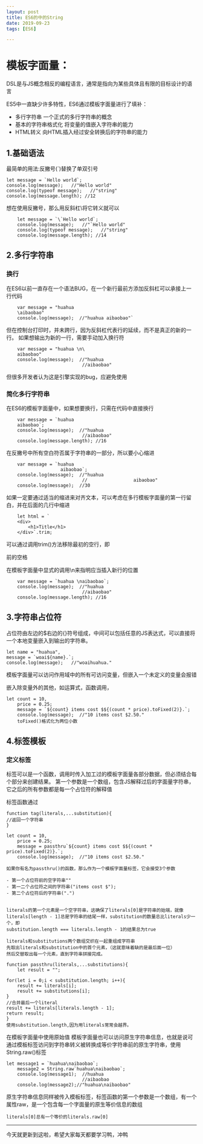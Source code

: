 ```yaml
---
layout: post
title: ES6的中的String
date: 2019-09-23
tags: [ES6]

---
```


# 模板字面量：

DSL是与JS概念相反的编程语言，通常是指向为某些具体且有限的目标设计的语言

ES5中一直缺少许多特性，ES6通过模板字面量进行了填补：

- 多行字符串 一个正式的多行字符串的概念
- 基本的字符串格式化 将变量的值嵌入字符串的能力
- HTML转义 向HTML插入经过安全转换后的字符串的能力

## 1.基础语法

最简单的用法:反撇号(`)替换了单双引号

    let message = `Hello world`;
    console.log(message);   //"Hello world"
    console.log(typeof message);   //"string"
    console.log(message.length); //12

想在使用反撇号，那么用反斜杠\将它转义就可以

        let message = `\`Hello world`;
        console.log(message);   //"`Hello world"
        console.log(typeof message);   //"string"
        console.log(message.length); //14

## 2.多行字符串

### 换行

在ES6以前一直存在一个语法BUG，在一个新行最前方添加反斜杠可以承接上一行代码

        var message = "huahua
        \aibaobao"
        console.log(message);  //"huahua aibaobao"`

但在控制台打印时，并未跨行，因为反斜杠代表行的延续，而不是真正的新的一行。
如果想输出为新的一行，需要手动加入换行符

        var message = "huahua \n\
        aibaobao"
        console.log(message);  //"huahua 
                                //aibaobao"

但很多开发者认为这是引擎实现的bug，应避免使用

### 简化多行字符串

在ES6的模板字面量中，如果想要换行，只需在代码中直接换行

        var message = `huahua 
        aibaobao`;
        console.log(message);  //"huahua 
                                //aibaobao"
        console.log(message.length); //16

在反撇号中所有空白符否属于字符串的一部分，所以要小心缩进

        var message = `huahua 
                        aibaobao`;
        console.log(message);  //"huahua 
                                //                 aibaobao"
        console.log(message);  //30

如果一定要通过适当的缩进来对齐文本，可以考虑在多行模板字面量的第一行留白，并在后面的几行中缩进

        let html = `
        <div>
            <h1>Title</h1>
        </div>`.trim;

可以通过调用trim()方法移除最初的空行，即<div>前的空格

在模板字面量中显式的调用\n来指明应当插入新行的位置

        var message = `huahua \naibaobao`;
        console.log(message);  //"huahua 
                                //aibaobao"
        console.log(message.length); //16

## 3.字符串占位符

占位符由左边的$右边的{}符号组成，中间可以包括任意的JS表达式，可以直接将一个本地变量嵌入到输出的字符串。

    let name = "huahua",
    message = `woai${name}.`;
    console.log(message);   //"woaihuahua."
    
模板字面量可以访问作用域中的所有可访问变量，但嵌入一个未定义的变量会报错

嵌入除变量外的其他，如运算式，函数调用，

    let count = 10,
        price = 0.25;
        message = `${count} items cost $${(count * price).toFixed(2)}.`;
        console.log(message);  //"10 items cost $2.50."
        toFixed()格式化为两位小数


## 4.标签模板

### 定义标签

标签可以是一个函数，调用时传入加工过的模板字面量各部分数据，但必须结合每个部分来创建结果。
第一个参数是一个数组，包含JS解释过后的字面量字符串，它之后的所有参数都是每一个占位符的解释值

标签函数通过

    function tag(literals,...substitution){
    //返回一个字符串
    }

    let count = 10,
        price = 0.25;
        message = passthru`${count} items cost $${(count * price).toFixed(2)}.`;
        console.log(message);  //"10 items cost $2.50."

    如果你有名为passthru()的函数，那么作为一个模板字面量标签，它会接受3个参数

    - 第一个占位符前的空字符串""
    - 第一二个占位符之间的字符串("items cost $");
    - 第二个占位符后的字符串(".")


    literals的第一个元素是一个空字符串，这确保了literals[0]是字符串的始端，就像literals[length - 1]总是字符串的结尾一样，substitution的数量总比literals少一个，即
    substitution.length === literals.length - 1的结果总为true

    literals和substitutions两个数组交织在一起重组成字符串
    先取出literals和substitution中的首个元素，（这就意味着缺的是最后面一位）
    然后交替取出每一个元素，直到字符串拼接完成。

    function passthru(literals,...substitutions){
        let result = "";
    
    for(let i = 0;i < substitution.length; i++){
        result += literals[i];
        result += substitutions[i];
    }
    //合并最后一个literal
    result += literals[literals.length - 1];
    return result;
    }
    使用substitution.length,因为用literals常常会越界。

在模板字面量中使用原始值
模板字面量也可以访问原生字符串信息，也就是说可通过模板标签访问到字符串转义被转换成等价字符串前的原生字符串，使用String.raw()标签

    let message1 = `huahua\naibaobao`;
        message2 = String.raw`huahua\naibaobao`;
        console.log(message1);  //huahua
                                //aibaobao
        console.log(message2);//"huahua\naibaobao"

原生字符串信息同样被传入模板标签，标签函数的第一个参数是一个数组，有一个属性raw，是一个包含每一个字面量的原生等价信息的数组

    literals[0]总有一个等价的literals.raw[0]

---

今天就更新到这啦，希望大家每天都要学习鸭，冲鸭